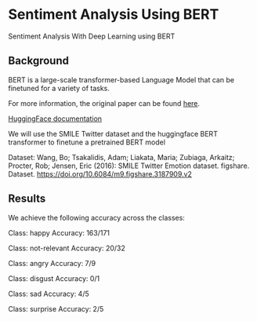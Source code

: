 # Sentiment Analysis Using BERT
Sentiment Analysis With Deep Learning using BERT

## Background
BERT is a large-scale transformer-based Language Model that can be finetuned for a variety of tasks.

For more information, the original paper can be found [here](https://arxiv.org/abs/1810.04805).

[HuggingFace documentation](https://huggingface.co/transformers/model_doc/bert.html)

We will use the SMILE Twitter dataset and the huggingface BERT transformer to finetune a pretrained BERT model

Dataset: Wang, Bo; Tsakalidis, Adam; Liakata, Maria; Zubiaga, Arkaitz; Procter, Rob; Jensen, Eric (2016): SMILE Twitter Emotion dataset. figshare. Dataset. https://doi.org/10.6084/m9.figshare.3187909.v2


## Results
We achieve the following accuracy across the classes:

Class: happy
Accuracy: 163/171

Class: not-relevant
Accuracy: 20/32

Class: angry
Accuracy: 7/9

Class: disgust
Accuracy: 0/1

Class: sad
Accuracy: 4/5

Class: surprise
Accuracy: 2/5
